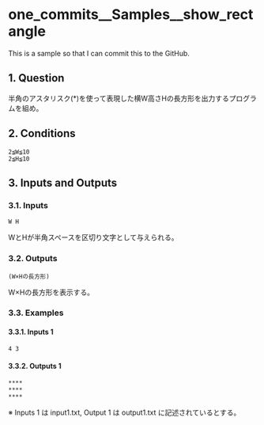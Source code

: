 # one_commits__Samples__show_rectangle

This is a sample so that I can commit this to the GitHub.

## 1. Question

半角のアスタリスク(*)を使って表現した横W高さHの長方形を出力するプログラムを組め。

## 2. Conditions

```
2≦W≦10
2≦H≦10
```

## 3. Inputs and Outputs

### 3.1. Inputs

```
W H
```

WとHが半角スペースを区切り文字として与えられる。

### 3.2. Outputs

```
(W×Hの長方形)
```

W×Hの長方形を表示する。

### 3.3. Examples

#### 3.3.1. Inputs 1

```
4 3
```
#### 3.3.2. Outputs 1

```
****
****
****
```

※ Inputs 1 は input1.txt, Output 1 は output1.txt に記述されているとする。
